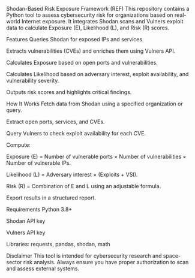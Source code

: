 Shodan-Based Risk Exposure Framework (REF)
This repository contains a Python tool to assess cybersecurity risk for organizations based on real-world Internet exposure.
It integrates Shodan scans and Vulners exploit data to calculate Exposure (E), Likelihood (L), and Risk (R) scores.

Features
Queries Shodan for exposed IPs and services.

Extracts vulnerabilities (CVEs) and enriches them using Vulners API.

Calculates Exposure based on open ports and vulnerabilities.

Calculates Likelihood based on adversary interest, exploit availability, and vulnerability severity.

Outputs risk scores and highlights critical findings.

How It Works
Fetch data from Shodan using a specified organization or query.

Extract open ports, services, and CVEs.

Query Vulners to check exploit availability for each CVE.

Compute:

Exposure (E) = Number of vulnerable ports × Number of vulnerabilities × Number of vulnerable IPs.

Likelihood (L) = Adversary interest × (Exploits + VSI).

Risk (R) = Combination of E and L using an adjustable formula.

Export results in a structured report.

Requirements
Python 3.8+

Shodan API key

Vulners API key

Libraries: requests, pandas, shodan, math

Disclaimer
This tool is intended for cybersecurity research and space-sector risk analysis.
Always ensure you have proper authorization to scan and assess external systems.
